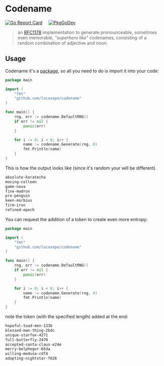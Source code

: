 # Codename

[![Go Report Card](https://goreportcard.com/badge/github.com/lucasepe/codename?style=flat-square)](https://goreportcard.com/report/github.com/lucasepe/codename) &nbsp;&nbsp;&nbsp;  [![PkgGoDev](https://pkg.go.dev/badge/github.com/lucasepe/codename)](https://pkg.go.dev/github.com/lucasepe/codename)

> an [RFC1178](https://tools.ietf.org/html/rfc1178) implementation to generate pronounceable, sometimes even memorable, _"superhero like"_ codenames, consisting of a random combination of adjective and noun.


## Usage

Codename it's a [package](https://golang.org/doc/code#ImportingRemote), so all you need to do is import it into your code:

```go
package main

import (
	"fmt"
	"github.com/lucasepe/codename"
)

func main() {
	rng, err := codename.DefaultRNG()
	if err != nil {
		panic(err)
	}

	for i := 0; i < 8; i++ {
		name := codename.Generate(rng, 0)
		fmt.Println(name)
	}
}
```

This is how the output looks like (since it's random your will be different).

```txt
absolute-karatecha
moving-colleen
game-nova
fine-madrox
pro-penguin
keen-morbius
firm-iron
refined-epoch
```

You can request the addition of a token to create even more entropy:

```go
package main

import (
	"fmt"
	"github.com/lucasepe/codename"
)

func main() {
	rng, err := codename.DefaultRNG()
	if err != nil {
		panic(err)
	}

	for i := 0; i < 8; i++ {
		name := codename.Generate(rng, 4)
		fmt.Println(name)
	}
}
```

note the token (with the specified length) added at the end:

```txt
hopeful-toad-men-133b
blessed-man-thing-2bdc
unique-starfox-4271
full-butterfly-2470
accepted-santa-claus-e24e
merry-belphegor-65da
willing-medusa-cdf4
adapting-nightstar-f626
```